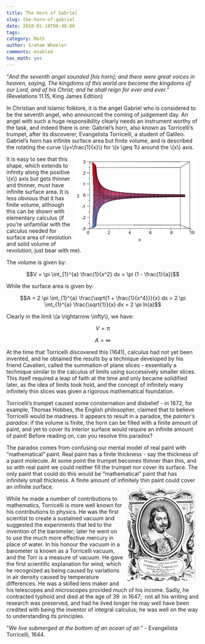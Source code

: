 ```yaml
---
title: The Horn of Gabriel
slug: the-horn-of-gabriel
date: 2010-01-18T06:48:00
tags: 
category: Math
author: Graham Wheeler
comments: enabled
has_math: yes
---
```


“[](http://bible.cc/revelation/11-15.htm)*And the seventh angel sounded
[his horn]; and there were great voices in heaven, saying, The kingdoms
of this world are become the kingdoms of our Lord, and of his Christ;
and he shall reign for ever and ever.”* (Revelations 11.15, King James
Edition)

In Christian and Islamic folklore, it is the angel Gabriel who is
considered to be the seventh angel, who announced the coming of
judgement day. An angel with such a huge responsibility clearly needs an
instrument worthy of the task, and indeed there is one: Gabriel’s horn,
also known as Torricelli’s trumpet, after its discoverer, Evangelista
Torricelli, a student of Galileo. Gabriel’s horn has infinite surface
area but finite volume, and is described the rotating the curve
\\(y=\frac{1}{x}\\) for \\(x \geq 1\\) around the \\(x\\) axis.
<!-- TEASER_END -->

<img src="/img/image13.png" style="float:right;margin:10px" />


It is easy to see that this shape, which extends to infinity along the
positive \\(x\\) axis but gets thinner and thinner, must have
infinite surface area. It is less obvious that it has finite volume,
although this can be shown with elementary calculus (if you’re
unfamiliar with the calculus needed for surface area of revolution and
solid volume of revolution, just bear with me).

The volume is given by:

$$V = \pi \int_{1}^{a} \frac{1}{x^2} dx = \pi (1 - \frac{1}{a})$$

While the surface area is given by:

$$A = 2 \pi \int_{1}^{a} \frac{\sqrt{1 + \frac{1}{x^4}}}{x} dx > 2 \pi \int_{1}^{a} \frac{\sqrt{1}}{x} dx = 2 \pi ln(a)$$

Clearly in the limit \\(a \rightarrow \infty\\), we have:

$$V = \pi$$

$$A = \infty$$

At the time that Torricelli discovered this (1641), calculus had not yet
been invented, and he obtained the results by a technique developed by
his friend Cavalieri, called the summation of plane slices - essentially
a technique similar to the calculus of limits using successively smaller
slices. This itself required a leap of faith at the time and only became
solidified later, as the idea of limits took hold, and the concept of
infinitely many infinitely thin slices was given a rigorous mathematical
foundation.

Torricelli’s trumpet caused some consternation and disbelief - in 1672,
for example, Thomas Hobbes, the English philosopher, claimed that to
believe Torricelli would be madness. It appears to result in a paradox,
the *painter’s paradox*: if the volume is finite, the horn can be filled
with a finite amount of paint, and yet to cover its interior surface
would require an infinite amount of paint! Before reading on, can you
resolve this paradox?

The paradox comes from confusing our mental model of real paint with
“mathematical” paint. Real paint has a finite thickness - say the
thickness of a paint molecule. At some point the trumpet becomes thinner
than this, and so with real paint we could neither fill the trumpet nor
cover its surface. The only paint that could do this would be
“mathematical” paint that has infinitely small thickness. A finite
amount of infinitely thin paint could cover an infinite
surface.
<a href="/img/image14.png">
<img src="/img/image_thumb14.png" style="float:right;margin:10px" />
</a>


While he made a number of contributions to mathematics, Torricelli is
more well known for his contributions to physics. He was the first
scientist to create a sustained vacuum and suggested the experiments
that led to the invention of the barometer; later he went on to use the
much more effective mercury in place of water. In his honour the vacuum
in a barometer is known as a Torricelli vacuum, and the Torr is a
measure of vacuum. He gave the first scientific explanation for wind,
which he recognized as being caused by variations in air density caused
by temperature differences. He was a skilled lens maker and his
telescopes and microscopes provided much of his income. Sadly, he
contracted typhoid and died at the age of 39  in 1647;  not all his
writing and research was preserved, and had he lived longer he may well
have been credited with being the inventor of integral calculus; he was
well on the way to understanding its principles.

"*We live submerged at the bottom of an ocean of air*." - Evangelista
Torricelli, 1644.
